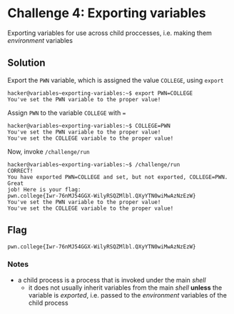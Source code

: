 # Challenge 4: Exporting variables
Exporting variables for use across child proccesses, i.e. making them _environment_ variables
## Solution
Export the `PWN` variable, which is assigned the value `COLLEGE`, using `export`
```
hacker@variables~exporting-variables:~$ export PWN=COLLEGE
You've set the PWN variable to the proper value!
```
Assign `PWN` to the variable `COLLEGE` with `=`
```
hacker@variables~exporting-variables:~$ COLLEGE=PWN
You've set the PWN variable to the proper value!
You've set the COLLEGE variable to the proper value!
```
Now, invoke `/challenge/run`
```
hacker@variables~exporting-variables:~$ /challenge/run
CORRECT!
You have exported PWN=COLLEGE and set, but not exported, COLLEGE=PWN. Great
job! Here is your flag:
pwn.college{Iwr-76nMJ54GGX-WilyRSQZMlbl.QXyYTN0wiMwAzNzEzW}
You've set the PWN variable to the proper value!
You've set the COLLEGE variable to the proper value!
```
## Flag
`pwn.college{Iwr-76nMJ54GGX-WilyRSQZMlbl.QXyYTN0wiMwAzNzEzW}`
### Notes
- a child process is a process that is invoked under the main _shell_
  - it does not usually inherit variables from the main _shell_ **unless** the variable is _exported_, i.e. passed to the _environment_ variables of the child process